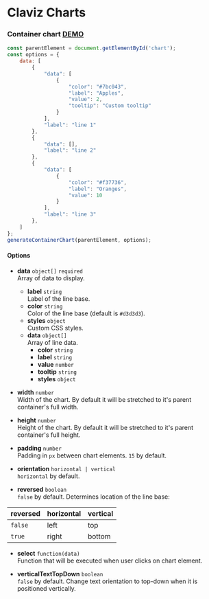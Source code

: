 # Claviz Charts

### Container chart [DEMO](https://claviz-charts.netlify.com/)

```javascript
const parentElement = document.getElementById('chart');
const options = {
    data: [
        {
            "data": [
                {
                    "color": "#7bc043",
                    "label": "Apples",
                    "value": 2,
                    "tooltip": "Custom tooltip"
                }
            ],
            "label": "line 1"
        },
        {
            "data": [],
            "label": "line 2"
        },
        {
            "data": [
                {
                    "color": "#f37736",
                    "label": "Oranges",
                    "value": 10
                }
            ],
            "label": "line 3"
        },
    ]
};
generateContainerChart(parentElement, options);
```

#### Options
* **data** `object[]` `required`\
Array of data to display.
  * **label** `string`\
    Label of the line base.
  * **color** `string`\
    Color of the line base (default is `#d3d3d3`).    
  * **styles** `object`\
    Custom CSS styles.
  * **data** `object[]`\
    Array of line data.
    * **color** `string`
    * **label** `string`
    * **value** `number`
    * **tooltip** `string`
    * **styles** `object`

* **width** `number`\
Width of the chart. By default it will be stretched to it's parent container's full width.

* **height** `number`\
Height of the chart. By default it will be stretched to it's parent container's full height.

* **padding** `number`\
Padding in `px` between chart elements. `15` by default.
    
* **orientation** `horizontal | vertical`\
`horizontal` by default.

* **reversed** `boolean`\
`false` by default. Determines location of the line base:
    
| reversed | horizontal | vertical |
|----------|------------|----------|
| `false`  | left       | top      |
| `true`   | right      | bottom   |

* **select** `function(data)`\
Function that will be executed when user clicks on chart element.

* **verticalTextTopDown** `boolean`\
`false` by default. Change text orientation to top-down when it is positioned vertically. 
